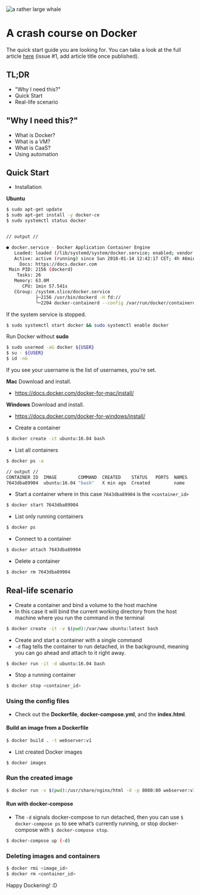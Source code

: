 ![a rather large whale](https://cdn-images-1.medium.com/max/2000/1*GQ6CAclmEnGe7PX4pg6sSA.jpeg)

# A crash course on Docker

The quick start guide you are looking for.
You can take a look at the full article [here]() (issue #1, add article title once published).

## TL;DR
- "Why I need this?"
- Quick Start 
- Real-life scenario

## "Why I need this?"
- What is Docker?
- What is a VM?
- What is CaaS?
- Using automation

## Quick Start
- Installation

**Ubuntu**
```bash
$ sudo apt-get update
$ sudo apt-get install -y docker-ce
$ sudo systemctl status docker


// output //

● docker.service - Docker Application Container Engine
   Loaded: loaded (/lib/systemd/system/docker.service; enabled; vendor preset: enabled)
   Active: active (running) since Sun 2018-01-14 12:42:17 CET; 4h 46min ago
     Docs: https://docs.docker.com
 Main PID: 2156 (dockerd)
    Tasks: 26
   Memory: 63.0M
      CPU: 1min 57.541s
   CGroup: /system.slice/docker.service
           ├─2156 /usr/bin/dockerd -H fd://
           └─2204 docker-containerd --config /var/run/docker/containerd/containerd.toml
```

If the system service is stopped.
```bash
$ sudo systemctl start docker && sudo systemctl enable docker
```

Run Docker without **sudo**
```bash
$ sudo usermod -aG docker ${USER}
$ su - ${USER}
$ id -nG
```
If you see your username is the list of usernames, you're set.

**Mac**
Download and install.
- https://docs.docker.com/docker-for-mac/install/

**Windows**
Download and install.
- https://docs.docker.com/docker-for-windows/install/


- Create a container
```bash
$ docker create -it ubuntu:16.04 bash
```

- List all containers
```bash
$ docker ps -a

// output //
CONTAINER ID  IMAGE        COMMAND  CREATED    STATUS   PORTS  NAMES
7643dba89904  ubuntu:16.04 "bash"   X min ago  Created         name
```

- Start a container where in this case `7643dba89904` is the `<container_id>`
```bash
$ docker start 7643dba89904
```

- List only running containers
```bash
$ docker ps
```

- Connect to a container
```bash
$ docker attach 7643dba89904
```

- Delete a container
```bash
$ docker rm 7643dba89904
```

## Real-life scenario

- Create a container and bind a volume to the host machine
- In this case it will bind the current working directory from the host machine where you run the command in the terminal
```bash
$ docker create -it -v $(pwd):/var/www ubuntu:latest bash
```

- Create and start a container with a single command
- `-d` flag tells the container to run detached, in the background, meaning you can go ahead and attach to it right away.
```bash
$ docker run -it -d ubuntu:16.04 bash
```

- Stop a running container
```bash
$ docker stop <container_id>
```

### Using the config files
- Check out the **Dockerfile**, **docker-compose.yml**, and the **index.html**. 

#### Build an image from a **Dockerfile**
```bash
$ docker build . -t webserver:v1
```

- List created Docker images
```bash
$ docker images
```

### Run the created image
```bash
$ docker run -v $(pwd):/usr/share/nginx/html -d -p 8080:80 webserver:v1
```

#### Run with docker-compose
- The `-d` signals docker-compose to run detached, then you can use `$ docker-compose ps` to see what’s currently running, or stop docker-compose with `$ docker-compose stop`.
```bash
$ docker-compose up (-d)
```


### Deleting images and containers
```bash
$ docker rmi <image_id>
$ docker rm <container_id>
```

Happy Dockering! :D